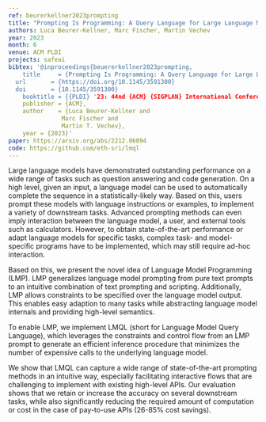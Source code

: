 ```yaml
---
ref: beurerkellner2023prompting 
title: "Prompting Is Programming: A Query Language for Large Language Models"
authors: Luca Beurer-Kellner, Marc Fischer, Martin Vechev
year: 2023
month: 6
venue: ACM PLDI 
projects: safeai
bibtex: '@inproceedings{beuererkellner2023prompting,
	title     = {Prompting Is Programming: A Query Language for Large Language Models},
  url       = {https://doi.org/10.1145/3591300}
  doi       = {10.1145/3591300}
	booktitle = {{PLDI} '23: 44nd {ACM} {SIGPLAN} International Conference on Programming Language Design and Implementation, Orlando, Florida, United States June 17-21, 2023},
	publisher = {ACM},
	author    = {Luca Beurer-Kellner and
               Marc Fischer and
               Martin T. Vechev},
	year = {2023}'
paper: https://arxiv.org/abs/2212.06094
code: https://github.com/eth-sri/lmql 
---
```





Large language models have demonstrated outstanding performance on a wide range of tasks such as question answering and code generation.
On a high level, given an input, a language model can be used to automatically complete the sequence in a statistically-likely way. Based on this, users prompt these models with language instructions or examples, to implement a variety of downstream tasks. Advanced prompting methods can even imply interaction between the language model, a user, and external tools such as calculators. However, to obtain state-of-the-art performance or adapt language models for specific tasks, complex task- and model-specific programs have to be implemented, which may still require ad-hoc interaction.

Based on this, we present the novel idea of Language Model Programming (LMP). LMP generalizes language model prompting from pure text prompts to an intuitive combination of text prompting and scripting. Additionally, LMP allows constraints to be specified over the language model output. This enables easy adaption to many tasks while abstracting language model internals and providing high-level semantics.

To enable LMP, we implement LMQL (short for Language Model Query Language), which leverages the constraints and control flow from an LMP prompt to generate an efficient inference procedure that minimizes the number of expensive calls to the underlying language model.

We show that LMQL can capture a wide range of state-of-the-art prompting methods in an intuitive way, especially facilitating interactive flows that are challenging to implement with existing high-level APIs. Our evaluation shows that we retain or increase the accuracy on several downstream tasks, while also significantly reducing the required amount of computation or cost in the case of pay-to-use APIs (26-85% cost savings).

